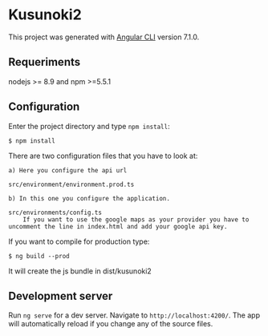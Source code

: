 # Kusunoki2

This project was generated with [Angular CLI](https://github.com/angular/angular-cli) version 7.1.0.

## Requeriments

nodejs >= 8.9 and npm >=5.5.1

## Configuration
Enter the project directory and type `npm install`:

    $ npm install

There are two configuration files that you have to look at:

    a) Here you configure the api url

    src/environment/environment.prod.ts

    b) In this one you configure the application.

    src/environments/config.ts
        If you want to use the google maps as your provider you have to uncomment the line in index.html and add your google api key.

If you want to compile for production type:

    $ ng build --prod

It will create the js bundle  in dist/kusunoki2

## Development server

Run `ng serve` for a dev server. Navigate to `http://localhost:4200/`. The app will automatically reload if you change any of the source files.
